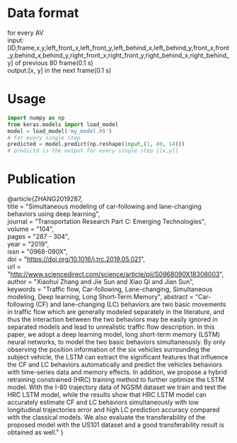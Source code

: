 # Data format
for every AV  
input:[ID,frame,x,y,left_front_x,left_front_y,left_behind_x,left_behind_y,front_x,front_y,behind_x,behind_y,right_front_x,right_front_y,right_behind_x,right_behind_y] of previous 80 frame(0.1 s)  
output:[x, y] in the next frame(0.1 s)  

# Usage
```python
import numpy as np
from keras.models import load_model
model = load_model('my_model.h5')
# for every single step
predicted = model.predict(np.reshape(input,(1, 80, 14)))
# predictd is the output for every single step [[x,y]]
```

# Publication
@article{ZHANG2019287,  
title = "Simultaneous modeling of car-following and lane-changing behaviors using deep learning",  
journal = "Transportation Research Part C: Emerging Technologies",  
volume = "104",  
pages = "287 - 304",  
year = "2019",  
issn = "0968-090X",  
doi = "https://doi.org/10.1016/j.trc.2019.05.021",  
url = "http://www.sciencedirect.com/science/article/pii/S0968090X18308003",  
author = "Xiaohui Zhang and Jie Sun and Xiao Qi and Jian Sun",  
keywords = "Traffic flow, Car-following, Lane-changing, Simultaneous modeling, Deep learning, Long Short-Term Memory",
abstract = "Car-following (CF) and lane-changing (LC) behaviors are two basic movements in traffic flow which are generally modeled separately in the literature, and thus the interaction between the two behaviors may be easily ignored in separated models and lead to unrealistic traffic flow description. In this paper, we adopt a deep learning model, long short-term memory (LSTM) neural networks, to model the two basic behaviors simultaneously. By only observing the position information of the six vehicles surrounding the subject vehicle, the LSTM can extract the significant features that influence the CF and LC behaviors automatically and predict the vehicles behaviors with time-series data and memory effects. In addition, we propose a hybrid retraining constrained (HRC) training method to further optimize the LSTM model. With the I-80 trajectory data of NGSIM dataset we train and test the HRC LSTM model, while the results show that HRC LSTM model can accurately estimate CF and LC behaviors simultaneously with low longitudinal trajectories error and high LC prediction accuracy compared with the classical models. We also evaluate the transferability of the proposed model with the US101 dataset and a good transferability result is obtained as well."
}
